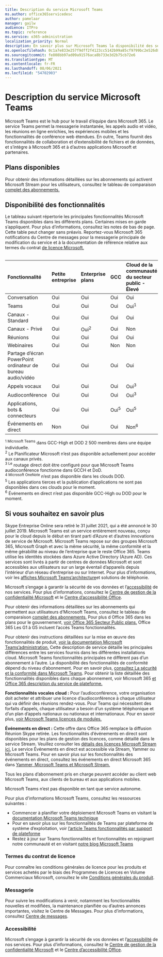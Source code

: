 ```yaml
---
title: Description du service Microsoft Teams
ms.author: office365servicedesc
author: pamelaar
manager: gailw
audience: ITPro
ms.topic: reference
ms.service: o365-administration
localization_priority: Normal
description: En savoir plus sur Microsoft Teams la disponibilité des services et des fonctionnalités dans Microsoft 365 et Office 365 plans.
ms.openlocfilehash: 0c1a7e833e257f9dff2f4123cc5142b99a85cf9799bc2e526d8d6e4d9e90f8ed
ms.sourcegitcommit: fe808bb97ad09a91576aca8b733e3d2b75cb72e6
ms.translationtype: MT
ms.contentlocale: fr-FR
ms.lasthandoff: 08/06/2021
ms.locfileid: "54702903"
---
```

# <a name="microsoft-teams-service-description"></a>Description du service Microsoft Teams

Microsoft Teams est le hub pour le travail d’équipe dans Microsoft 365. Le service Teams permet la messagerie instantanée, les appels audio et vidéo, les réunions en ligne enrichies, les expériences mobiles et les fonctionnalités de conférence web étendues. En outre, Teams fournit des fonctionnalités de collaboration et d’extensibilité de fichiers et de données, et s’intègre à Microsoft 365 et à d’autres applications Microsoft et partenaires.

## <a name="available-plans"></a>Plans disponibles

Pour obtenir des informations détaillées sur les abonnements qui activent Microsoft Stream pour les utilisateurs, consultez le tableau de comparaison [complet des abonnements.](https://go.microsoft.com/fwlink/?linkid=2139145)

## <a name="feature-availability"></a>Disponibilité des fonctionnalités

Le tableau suivant répertorie les principales fonctionnalités Microsoft Teams disponibles dans les différents plans. Certaines mises en garde s’appliquent. Pour plus d’informations, consultez les notes de bas de page. Cette table peut changer sans préavis. Reportez-vous Microsoft 365 notifications du Centre de messages pour la messagerie principale de modification du service et à la documentation de référence relative aux termes du contrat [de licence Microsoft.](https://www.microsoft.com/licensing/product-licensing/products)<br><br>

| Fonctionnalité | Petite entreprise | Enterprise plans | GCC | Cloud de la communauté du secteur public - Élevé | DOD | Éducation |
|:-----|:-----|:-----|:-----|:-----|:-----|:-----|
|Conversation |Oui |Oui |Oui |Oui |Oui |Oui |
|Teams |Oui|Oui|Oui|Oui<sup>1</sup> |Oui<sup>1</sup> |Oui |
|Canaux - Standard |Oui |Oui |Oui |Oui |Oui |Oui |
|Canaux - Privé |Oui |Oui<sup>2</sup> |Oui|Non |Non|Oui |
|Réunions |Oui |Oui |Oui |Oui |Oui |Oui |
|Webinaires |Oui |Oui |Non |Non |Non |Oui |
|Partage d’écran PowerPoint ordinateur de bureau audio/vidéo|Oui |Oui |Oui |Oui |Oui |Oui |
|Appels vocaux |Oui |Oui |Oui |Oui<sup>3</sup> |Oui<sup>3</sup> |Oui |
|Audioconférence |Oui |Oui |Oui |Oui<sup>3</sup> |Oui<sup>3</sup> |Oui |
|Applications, bots & connecteurs |Oui |Oui |Oui<sup>5</sup> |Oui<sup>5</sup> |Oui<sup>4,5</sup> |Oui |
|Événements en direct |Non |Oui |Oui |Non<sup>6</sup> |Non<sup>6</sup> |Oui |

<sup>1 Microsoft Teams</sup> dans GCC-High et DOD 2 500 membres dans une équipe individuelle.<br/>
<sup>2</sup> Le Planificateur Microsoft n’est pas disponible actuellement pour accéder aux canaux privés.<br/>
<sup>3 Le</sup> routage direct doit être configuré pour que Microsoft Teams audioconférence fonctionne dans GCCH et DoD.<br/>
<sup>4 Microsoft OneNote</sup> n’est pas disponible dans les clouds DOD.<br/>
<sup>5</sup> Les applications tierces et la publication d’applications ne sont pas disponibles dans ces clouds pour le moment.<br/>
<sup>6</sup> Événements en direct n’est pas disponible GCC-High ou DOD pour le moment.<br/>

## <a name="learn-more"></a>Si vous souhaitez en savoir plus

Skype Entreprise Online sera retiré le 31 juillet 2021, qui a été annoncé le 30 juillet 2019. [](https://techcommunity.microsoft.com/t5/Microsoft-Teams-Blog/Skype-for-Business-Online-to-Be-Retired-in-2021/ba-p/777833) Microsoft Teams est un service entièrement nouveau, conçu pour le cloud depuis le début en tirant parti d’Azure et d’autres innovations de service de Microsoft. Microsoft Teams repose sur des groupes Microsoft 365, Microsoft Graph et avec la même sécurité, la même conformité et la même gérabilité au niveau de l’entreprise que le reste Office 365. Teams utilise les identités stockées dans Azure Active Directory (Azure AD). Ces services sont livrés à partir de centres de données Microsoft et sont accessibles aux utilisateurs sur un large éventail d’appareils depuis l’intérieur d’un réseau d’entreprise ou sur Internet. Pour plus d’informations, voir les [affiches Microsoft Teams’architecture](/microsoftteams/teams-architecture-solutions-posters)et solutions de téléphonie.

Microsoft s’engage à garantir la sécurité de vos données et l’[accessibilité](https://www.microsoft.com/trust-center/compliance/accessibility) de nos services. Pour plus d’informations, consultez le [Centre de gestion de la confidentialité Microsoft](https://www.microsoft.com/trust-center) et le [Centre d’accessibilité Office](https://support.office.com/article/Office-Accessibility-Center-Resources-for-people-with-disabilities-ecab0fcf-d143-4fe8-a2ff-6cd596bddc6d).

Pour obtenir des informations détaillées sur les abonnements qui permettent aux utilisateurs d’Microsoft Teams, consultez le tableau de comparaison [complet des abonnements.](https://go.microsoft.com/fwlink/?linkid=2139145) Pour plus d Office 365 dans les plans pour le gouvernement, [voir Office 365 Secteur Public plans.](https://www.microsoft.com/microsoft-365/government/compare-office-365-government-plans) Office 365 Les G1 à G5 incluent l’accès Teams fonctionnalités.

Pour obtenir des instructions détaillées sur la mise en œuvre des fonctionnalités de produit, [voir la documentation Microsoft Teams’administration.](/MicrosoftTeams) Cette description de service détaille les principales différences entre les services fournis dans les différentes installations cloud. Microsoft Teams fonctionnalités principales ne diffèrent pas d’un abonnement à l’autre. La disponibilité des fonctionnalités de conformité dépend du niveau d’abonnement. Pour en savoir plus, [consultez La sécurité et la conformité dans Microsoft Teams](/microsoftteams/security-compliance-overview). Pour obtenir la liste détaillée des fonctionnalités disponibles dans chaque abonnement, voir Microsoft 365 [et Office 365 description du service de plateforme.](/office365/servicedescriptions/office-365-platform-service-description/office-365-platform-service-description)

**Fonctionnalités vocales cloud :** Pour l’audioconférence, votre organisation doit acheter et attribuer une licence d’audioconférence à chaque utilisateur qui va définir des réunions rendez-vous. Pour Teams qui nécessitent des forfaits d’appels, chaque utilisateur a besoin d’un système téléphonique et d’un plan d’appels nationaux ou nationaux et internationaux. Pour en savoir plus, [voir Microsoft Teams licences de modules.](/microsoftteams/teams-add-on-licensing/microsoft-teams-add-on-licensing)

**Événements en direct :** Cette offre dans Office 365 remplace la diffusion Réunion Skype retirée. Les fonctionnalités d’événements en direct sont disponibles pour les plans de gestion des licences, comme détaillé dans le service Stream. Veuillez consulter les [détails des licences Microsoft Stream ici.](/stream/license-overview) Le service Événements en direct est accessible via Stream, Yammer ou Microsoft Teams. Pour en savoir plus sur les fonctionnalités des événements en direct, consultez les événements en direct Microsoft 365 dans [Yammer, Microsoft Teams et Microsoft Stream.](/stream/live-event-m365)

Tous les plans d’abonnement pris en charge peuvent accéder au client web Microsoft Teams, aux clients de bureau et aux applications mobiles.

Microsoft Teams n’est pas disponible en tant que service autonome.

Pour plus d’informations Microsoft Teams, consultez les ressources suivantes :

- Commencer à planifier votre déploiement Microsoft Teams en visitant la [documentation Microsoft Teams technique](https://aka.ms/SuccessWithTeams)
- Pour en savoir plus sur les fonctionnalités de Teams par plateforme de système d’exploitation, voir [l’article Teams fonctionnalités par support de plateforme](https://aka.ms/teamsfeaturesbyplatform)
- Restez à jour sur Teams fonctionnalités et fonctionnalités en rejoignant notre communauté et en visitant [notre blog Microsoft Teams](https://aka.ms/TeamsBlog)

### <a name="licensing-terms"></a>Termes du contrat de licence

Pour connaître les conditions générales de licence pour les produits et services achetés par le biais des Programmes de Licences en Volume Commerciaux Microsoft, consultez le site [Conditions générales du produit](https://www.microsoft.com/licensing/terms/).

### <a name="messaging"></a>Messagerie

Pour suivre les modifications à venir, notamment les fonctionnalités nouvelles et modifiées, la maintenance planifiée ou d’autres annonces importantes, visitez le Centre de Messages. Pour plus d’informations, consultez [Centre de messages](/microsoft-365/admin/manage/message-center).

### <a name="accessibility"></a>Accessibilité

Microsoft s’engage à garantir la sécurité de vos données et l’[accessibilité](https://www.microsoft.com/trust-center/compliance/accessibility) de nos services. Pour plus d’informations, consultez le [Centre de gestion de la confidentialité Microsoft](https://www.microsoft.com/trust-center) et le [Centre d’accessibilité Office](https://support.office.com/article/ecab0fcf-d143-4fe8-a2ff-6cd596bddc6d).
